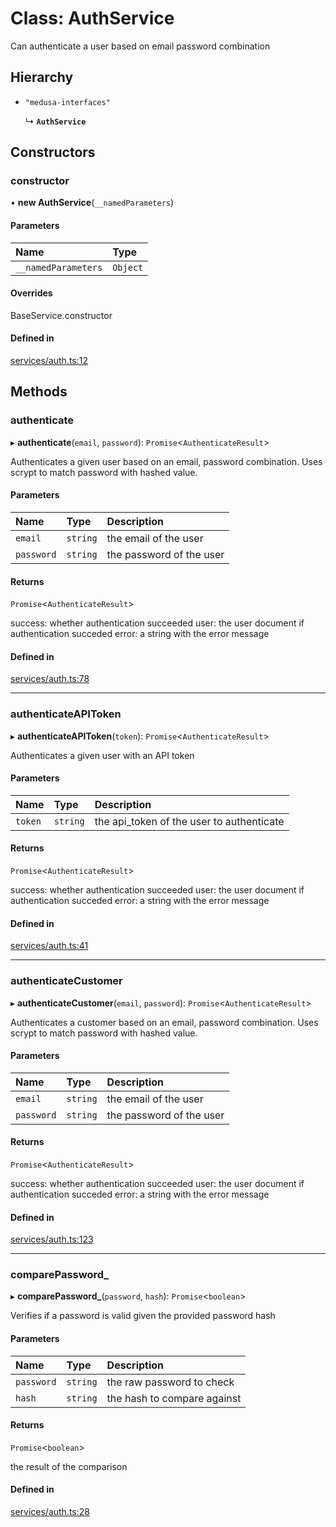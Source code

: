 # Class: AuthService

Can authenticate a user based on email password combination

## Hierarchy

- `"medusa-interfaces"`

  ↳ **`AuthService`**

## Constructors

### constructor

• **new AuthService**(`__namedParameters`)

#### Parameters

| Name | Type |
| :------ | :------ |
| `__namedParameters` | `Object` |

#### Overrides

BaseService.constructor

#### Defined in

[services/auth.ts:12](https://github.com/edihasaj/medusa/blob/1cc4f9ac/packages/medusa/src/services/auth.ts#L12)

## Methods

### authenticate

▸ **authenticate**(`email`, `password`): `Promise`<`AuthenticateResult`\>

Authenticates a given user based on an email, password combination. Uses
scrypt to match password with hashed value.

#### Parameters

| Name | Type | Description |
| :------ | :------ | :------ |
| `email` | `string` | the email of the user |
| `password` | `string` | the password of the user |

#### Returns

`Promise`<`AuthenticateResult`\>

   success: whether authentication succeeded
   user: the user document if authentication succeded
   error: a string with the error message

#### Defined in

[services/auth.ts:78](https://github.com/edihasaj/medusa/blob/1cc4f9ac/packages/medusa/src/services/auth.ts#L78)

___

### authenticateAPIToken

▸ **authenticateAPIToken**(`token`): `Promise`<`AuthenticateResult`\>

Authenticates a given user with an API token

#### Parameters

| Name | Type | Description |
| :------ | :------ | :------ |
| `token` | `string` | the api_token of the user to authenticate |

#### Returns

`Promise`<`AuthenticateResult`\>

   success: whether authentication succeeded
   user: the user document if authentication succeded
   error: a string with the error message

#### Defined in

[services/auth.ts:41](https://github.com/edihasaj/medusa/blob/1cc4f9ac/packages/medusa/src/services/auth.ts#L41)

___

### authenticateCustomer

▸ **authenticateCustomer**(`email`, `password`): `Promise`<`AuthenticateResult`\>

Authenticates a customer based on an email, password combination. Uses
scrypt to match password with hashed value.

#### Parameters

| Name | Type | Description |
| :------ | :------ | :------ |
| `email` | `string` | the email of the user |
| `password` | `string` | the password of the user |

#### Returns

`Promise`<`AuthenticateResult`\>

   success: whether authentication succeeded
   user: the user document if authentication succeded
   error: a string with the error message

#### Defined in

[services/auth.ts:123](https://github.com/edihasaj/medusa/blob/1cc4f9ac/packages/medusa/src/services/auth.ts#L123)

___

### comparePassword\_

▸ **comparePassword_**(`password`, `hash`): `Promise`<`boolean`\>

Verifies if a password is valid given the provided password hash

#### Parameters

| Name | Type | Description |
| :------ | :------ | :------ |
| `password` | `string` | the raw password to check |
| `hash` | `string` | the hash to compare against |

#### Returns

`Promise`<`boolean`\>

the result of the comparison

#### Defined in

[services/auth.ts:28](https://github.com/edihasaj/medusa/blob/1cc4f9ac/packages/medusa/src/services/auth.ts#L28)
